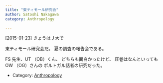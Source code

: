 ```yaml
---
title: "東ティモール研究会"
author: Satoshi Nakagawa
category: Anthropology

---
```


[2015-01-23]  きょうはＪ大で

東ティモール研究会だ。
夏の調査の報告会である。

 FS 先生、UT （OB）くん、
どちらも面白かったけど、
圧巻はなんといってもOW （OG）さんの
ポルトガル話者の研究だった。

- Category: [Anthropology](/categories.html#Anthropology)

